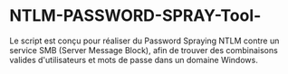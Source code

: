 # NTLM-PASSWORD-SPRAY-Tool-
Le script est conçu pour réaliser du Password Spraying NTLM contre un service SMB (Server Message Block), afin de trouver des combinaisons valides d'utilisateurs et mots de passe dans un domaine Windows.
